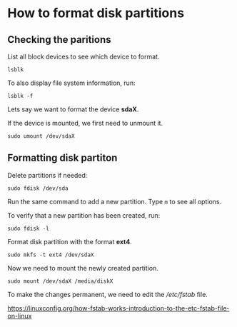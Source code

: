# How to format disk partitions

## Checking the paritions

List all block devices to see which device to format.

`lsblk`

To also display file system information, run:

`lsblk -f`

Lets say we want to format the device **sdaX**.

If the device is mounted, we first need to unmount it.

`sudo umount /dev/sdaX`

## Formatting disk partiton

Delete partitions if needed:

`sudo fdisk /dev/sda`

Run the same command to add a new partition. Type `m` to see all options.

To verify that a new partition has been created, run:

`sudo fdisk -l`

Format disk partition with the format **ext4**.

`sudo mkfs -t ext4 /dev/sdaX`

Now we need to mount the newly created partition.

`sudo mount /dev/sdaX /media/diskX`

To make the changes permanent, we need to edit the _/etc/fstab_ file.

<https://linuxconfig.org/how-fstab-works-introduction-to-the-etc-fstab-file-on-linux>

